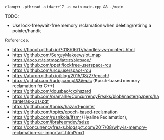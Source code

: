 ```
clang++ -pthread -std=c++17 -o main main.cpp && ./main
```

TODO:
- Use lock-free/wait-free memory reclamation when deleting/retiring a pointer/handle

References:
- https://floooh.github.io/2018/06/17/handles-vs-pointers.html
- https://github.com/SergeyMakeev/slot_map https://docs.rs/slotmap/latest/slotmap/
- https://github.com/ppetr/lockfree-userspace-rcu
- https://github.com/urcu/userspace-rcu
- https://aturon.github.io/blog/2015/08/27/epoch/
- https://github.com/turingcompl33t/epic (Epoch-based memory reclamation for C++)
- https://github.com/dousbao/cxxhazard
- https://github.com/pramalhe/ConcurrencyFreaks/blob/master/papers/hazarderas-2017.pdf
- https://github.com/topics/hazard-pointer
- https://github.com/topics/epoch-based-reclamation
- https://github.com/rusnikola/lfsmr (Hyaline Reclamation), https://github.com/ibraheemdev/seize
- https://concurrencyfreaks.blogspot.com/2017/08/why-is-memory-reclamation-so-important.html?m=1
